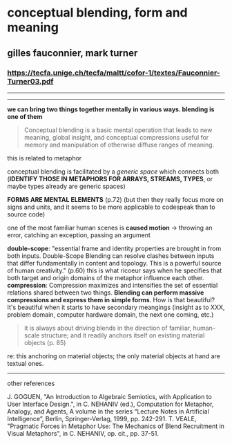 # conceptual blending, form and meaning

## gilles fauconnier, mark turner

### https://tecfa.unige.ch/tecfa/maltt/cofor-1/textes/Fauconnier-Turner03.pdf

---

---

**we can bring two things together mentally in various ways. blending is one of them**

> Conceptual blending is a basic mental operation that leads to new meaning, global insight, and conceptual compressions useful for memory and manipulation of otherwise diffuse ranges of meaning.

this is related to metaphor

conceptual blending is facilitated by a *generic space* which connects both (**IDENTIFY THOSE IN METAPHORS FOR ARRAYS, STREAMS, TYPES**, or maybe types already are generic spaces)

**FORMS ARE MENTAL ELEMENTS** (p.72) (but then they really focus more on signs and units, and it seems to be more applicable to codespeak than to source code)

one of the most familiar human scenes is **caused motion** -> throwing an error, catching an exception, passing an argument

**double-scope**: "essential frame and identity properties  are  brought  in  from  both  inputs.  Double-Scope  Blending can resolve clashes between inputs that differ fundamentally in content  and  topology.  This  is  a  powerful  source  of  human  creativity." (p.60) this is what ricoeur says when he specifies that both target and origin domains of the metaphor influence each other.
**compression**: Compression  maximizes  and  intensifies the set of essential relations shared between two things. **Blending can perform massive compressions and express them in simple forms**. How is that beautiful? It's beautiful when it starts to have secondary meangings (insight as to XXX, problem domain, computer hardware domain, the next one coming, etc.)

> it is always about driving blends in the direction of familiar, human-scale structure; and  it  readily  anchors itself on existing material objects (p. 85)

re: this anchoring on material objects; the only material objects at hand are textual ones.

---

other references

J. GOGUEN,  "An  Introduction  to  Algebraic  Semiotics,  with  Application  to  User Interface Design.", in C. NEHANIV (ed.), Computation for Metaphor, Analogy, and Agents,  A  volume  in  the  series  “Lecture  Notes  in  Artificial  Intelligence”,  Berlin, Springer-Verlag,  1999,  pp. 242-291.
T. VEALE,  "Pragmatic  Forces  in  Metaphor Use:  The  Mechanics  of  Blend  Recruitment  in  Visual  Metaphors",  in  C. NEHANIV, op. cit., pp. 37-51.